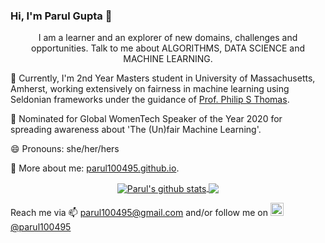 ### Hi, I'm Parul Gupta 👋
<p align="center">
I am a learner and an explorer of new domains, challenges and opportunities.
Talk to me about ALGORITHMS, DATA SCIENCE and MACHINE LEARNING.
</p>

🌱 Currently, I'm 2nd Year Masters student in University of Massachusetts, Amherst, working extensively on fairness in machine learning using Seldonian frameworks under the guidance of <a href="https://people.cs.umass.edu/~pthomas/">Prof. Philip S Thomas</a>.

🔭 Nominated for Global WomenTech Speaker of the Year 2020 for spreading awareness about 'The (Un)fair Machine Learning'.

😄 Pronouns: she/her/hers

💬 More about me: <a href="https://parul100495.github.io">parul100495.github.io</a>.


<p align="center">
<a href="https://github.com/parul100495/github-readme-stats">
  <img align="center" src="https://github-readme-stats.vercel.app/api?username=parul100495&show_icons=true&include_all_commits=true" alt="Parul's github stats" />
</a>
<a href="https://github.com/parul100495/github-readme-stats">
  <img align="center" src="https://github-readme-stats.vercel.app/api/top-langs/?username=parul100495&layout=compact" />
</a>
</p>

Reach me via 📫 parul100495@gmail.com and/or follow me on <a href="https://twitter.com/parul100495">
  <img alt="Parul Gupta | Twitter" width="21px" src="https://raw.githubusercontent.com/anuraghazra/anuraghazra/master/assets/twitter.svg" />
 @parul100495 </a>

<!--
Here are some ideas to get you started:

- I’m currently working on ...
- I’m currently learning ...
- 👯 I’m looking to collaborate on ...
- 🤔 I’m looking for help with ...
- Ask me about ...
- 📫 How to reach me: ...
- 😄 Pronouns: ...
- ⚡ Fun fact: ...
-->
